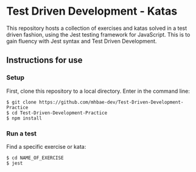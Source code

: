 # Test Driven Development - Katas

This repository hosts a collection of exercises and katas solved in a test driven fashion, using the Jest testing framework for JavaScript. This is to gain fluency with Jest syntax and Test Driven Development.

## Instructions for use

### Setup
First, clone this repository to a local directory. Enter in the command line:
```
$ git clone https://github.com/mhbae-dev/Test-Driven-Development-Practice
$ cd Test-Driven-Development-Practice
$ npm install
```
### Run a test
Find a specific exercise or kata:

```
$ cd NAME_OF_EXERCISE
$ jest
```
